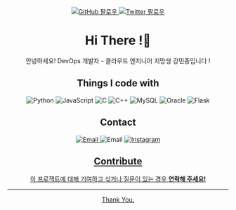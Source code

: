 <!-- GitHub 팔로우 및 Twitter 팔로우 배지 -->
<p align="center">
  <a href="https://github.com/your_username">
    <img src="https://img.shields.io/github/followers/your_username?style=social" alt="GitHub 팔로우">
  </a>
  <a href="https://twitter.com/your_twitter_handle">
    <img src="https://img.shields.io/twitter/follow/your_twitter_handle?style=social" alt="Twitter 팔로우">
  </a>
</p>

<!-- 개인 소개 및 인사말 -->
<h1 align="center"> Hi There !👋</h1>

<p align="center">
  안녕하세요! DevOps 개발자 - 클라우드 엔지니어 지망생 강민종입니다 !
</p>

<!-- 기술 스택 -->
<h2 align="center">Things I code with</h2>
<p align="center">
  <img src="https://img.shields.io/badge/Python-3776AB?style=flat-square&logo=python&logoColor=white" alt="Python">
  <img src="https://img.shields.io/badge/JavaScript-F7DF1E?style=flat-square&logo=javascript&logoColor=black" alt="JavaScript">
  <img src="https://img.shields.io/badge/C-A8B9CC?style=for-the-badge&logo=c&logoColor=white" alt="C">
  <img src="https://img.shields.io/badge/C++-00599C?style=for-the-badge&logo=c%2B%2B&logoColor=white" alt="C++">
  <img src="https://img.shields.io/badge/MySQL-4479A1?style=for-the-badge&logo=mysql&logoColor=white" alt="MySQL">
  <img src="https://img.shields.io/badge/Oracle-F80000?style=for-the-badge&logo=oracle&logoColor=white" alt="Oracle">
  <img src="https://img.shields.io/badge/Flask-000000?style=for-the-badge&logo=flask&logoColor=white" alt="Flask">
</p>

<!-- 연락처 -->
<h2 align="center">Contact</h2>

<p align="center">
  <a href="kjskkdkmj@gmail.com">
    <img src="https://img.shields.io/badge/Email-D14836?style=for-the-badge&logo=gmail&logoColor=white" alt="Email">
  </a>
     <img src="https://img.shields.io/badge/Email-D14836?style=for-the-badge&logo=gmail&logoColor=white" alt="Email">
  </a>
  <a href="https://instagram.com/minwhd">
    <img src="https://img.shields.io/badge/Instagram-E4405F?style=for-the-badge&logo=instagram&logoColor=white" alt="Instagram">
</p>

<!-- 기여 방법 -->
<h2 align="center">Contribute</h2>

<p align="center">
  이 프로젝트에 대해 기여하고 싶거나 질문이 있는 경우 <strong>연락해 주세요!</strong>
</p>

---

<p align="center">
  Thank You.
</p>
